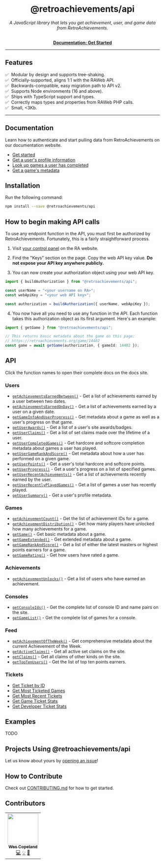 <h1 align="center">@retroachievements/api</h1>

<p align="center">
  <i>A JavaScript library that lets you get achievement, user, and game data from RetroAchievements.</i>
  <br /><br />
</p>

<p align="center">
  <a href="https://api-docs.retroachievements.org/getting-started.html"><strong>Documentation: Get Started</strong></a>
  <br />
</p>

<hr />

## Features

✅ &nbsp;Modular by design and supports tree-shaking.  
✅ &nbsp;Officially-supported, aligns 1:1 with the RAWeb API.  
✅ &nbsp;Backwards-compatible, easy migration path to API v2.  
✅ &nbsp;Supports Node environments (16 and above).  
✅ &nbsp;Ships with TypeScript support and types.  
✅ &nbsp;Correctly maps types and properties from RAWeb PHP calls.  
✅ &nbsp;Small, <3Kb.

<hr />

## Documentation

Learn how to authenticate and start pulling data from RetroAchievements on our documentation website.

- [Get started](https://api-docs.retroachievements.org/getting-started.html)
- [Get a user's profile information](https://api-docs.retroachievements.org/v1/users/get-user-summary.html)
- [Look up games a user has completed](https://api-docs.retroachievements.org/v1/users/get-user-completed-games.html)
- [Get a game's metadata](https://api-docs.retroachievements.org/v1/games/get-game-extended.html)

## Installation

Run the following command:

```bash
npm install --save @retroachievements/api
```

## How to begin making API calls

To use any endpoint function in the API, you must first be authorized by RetroAchievements. Fortunately, this is a fairly straightforward process.

1. Visit [your control panel](https://retroachievements.org/controlpanel.php) on the RA website.

2. Find the "Keys" section on the page. Copy the web API key value. **Do not expose your API key anywhere publicly.**

3. You can now create your authorization object using your web API key.

```ts
import { buildAuthorization } from "@retroachievements/api";

const userName = "<your username on RA>";
const webApiKey = "<your web API key>";

const authorization = buildAuthorization({ userName, webApiKey });
```

4. You now have all you need to use any function in the API. Each function takes this authorization object as its first argument. Here's an example:

```ts
import { getGame } from "@retroachievements/api";

// This returns basic metadata about the game on this page:
// https://retroachievements.org/game/14402
const game = await getGame(authorization, { gameId: 14402 });
```

## API

Click the function names to open their complete docs on the docs site.

### Users

- [`getAchievementsEarnedBetween()`](https://api-docs.retroachievements.org/v1/users/get-achievements-earned-between.html) - Get a list of achievements earned by a user between two dates.
- [`getAchievementsEarnedOnDay()`](https://api-docs.retroachievements.org/v1/users/get-achievements-earned-on-day.html) - Get a list of achievements earned by a user on a given date.
- [`getGameInfoAndUserProgress()`](https://api-docs.retroachievements.org/v1/users/get-game-info-and-user-progress.html) - Get metadata about a game as well as a user's progress on that game.
- [`getUserAwards()`](https://api-docs.retroachievements.org/v1/users/get-user-awards.html) - Get a list of a user's site awards/badges.
- [`getUserClaims()`](https://api-docs.retroachievements.org/v1/users/get-user-claims.html) - Get a list of set claims made over the lifetime of a user.
- [`getUserCompletedGames()`](https://api-docs.retroachievements.org/v1/users/get-user-completed-games.html) - Get hardcore and softcore completion metadata about games a user has played.
- [`getUserGameRankAndScore()`](https://api-docs.retroachievements.org/v1/users/get-user-game-rank-and-score.html) - Get metadata about how a user has performed on a given game.
- [`getUserPoints()`](https://api-docs.retroachievements.org/v1/users/get-user-points.html) - Get a user's total hardcore and softcore points.
- [`getUserProgress()`](https://api-docs.retroachievements.org/v1/users/get-user-progress.html) - Get a user's progress on a list of specified games.
- [`getUserRecentAchievements()`](https://api-docs.retroachievements.org/v1/users/get-user-recent-achievements.html) - Get a list of achievements recently earned by the user.
- [`getUserRecentlyPlayedGames()`](https://api-docs.retroachievements.org/v1/users/get-user-recently-played-games.html) - Get a list of games a user has recently played.
- [`getUserSummary()`](https://api-docs.retroachievements.org/v1/users/get-user-summary.html) - Get a user's profile metadata.

### Games

- [`getAchievementCount()`](https://api-docs.retroachievements.org/v1/games/get-achievement-count.html) - Get the list of achievement IDs for a game.
- [`getAchievementDistribution()`](https://api-docs.retroachievements.org/v1/games/get-achievement-distribution.html) - Get how many players have unlocked how many achievements for a game.
- [`getGame()`](https://api-docs.retroachievements.org/v1/games/get-game.html) - Get basic metadata about a game.
- [`getGameExtended()`](https://api-docs.retroachievements.org/v1/games/get-game-extended.html) - Get extended metadata about a game.
- [`getGameRankAndScore()`](https://api-docs.retroachievements.org/v1/games/get-game-rank-and-score.html) - Get a list of either the latest masters or highest points earners for a game.
- [`getGameRating()`](https://api-docs.retroachievements.org/v1/games/get-game-rating.html) - Get how users have rated a game.

### Achievements

- [`getAchievementUnlocks()`](https://api-docs.retroachievements.org/v1/achievements/get-achievement-unlocks.html) - Get a list of users who have earned an achievement.

### Consoles

- [`getConsoleIds()`](https://api-docs.retroachievements.org/v1/consoles/get-console-ids.html) - Get the complete list of console ID and name pairs on the site.
- [`getGameList()`](https://api-docs.retroachievements.org/v1/consoles/get-game-list.html) - Get the complete list of games for a console.

### Feed

- [`getAchievementOfTheWeek()`](https://api-docs.retroachievements.org/v1/feed/get-achievement-of-the-week.html) - Get comprehensive metadata about the current Achievement of the Week.
- [`getActiveClaims()`](https://api-docs.retroachievements.org/v1/feed/get-active-claims.html) - Get all active set claims on the site.
- [`getClaims()`](https://api-docs.retroachievements.org/v1/feed/get-claims.html) - Get all claims of other kinds on the site.
- [`getTopTenUsers()`](https://api-docs.retroachievements.org/v1/feed/get-top-ten-users.html) - Get the list of top ten points earners.

### Tickets

- [Get Ticket by ID](https://api-docs.retroachievements.org/v1/tickets/get-ticket-by-id.html)
- [Get Most Ticketed Games](https://api-docs.retroachievements.org/v1/tickets/get-most-ticketed-games.html)
- [Get Most Recent Tickets](https://api-docs.retroachievements.org/v1/tickets/get-most-recent-tickets.html)
- [Get Game Ticket Stats](https://api-docs.retroachievements.org/v1/tickets/get-game-ticket-stats.html)
- [Get Developer Ticket Stats](https://api-docs.retroachievements.org/v1/tickets/get-developer-ticket-stats.html)

## Examples

TODO

## Projects Using @retroachievements/api

Let us know about yours by [opening an issue](https://github.com/RetroAchievements/retroachievements-api-js/issues/new)!

## How to Contribute

Check out [CONTRIBUTING.md](https://github.com/RetroAchievements/retroachievements-api-js/blob/main/CONTRIBUTING.md) for how to get started.

## Contributors

<!-- prettier-ignore-start -->
<!-- markdownlint-disable -->
<table>
  <tbody>
    <tr>
      <td align="center"><a href="https://github.com/wescopeland"><img src="https://avatars.githubusercontent.com/u/3984985?v=4?s=100" width="100px;" alt=""/><br /><sub><b>Wes Copeland</b></sub></a><br /><a href="https://github.com/achievements-app/psn-api/commits?author=wescopeland" title="Code">💻</a> <a href="#example-wescopeland" title="Examples">💡</a> <a href="https://github.com/achievements-app/psn-api/commits?author=wescopeland" title="Documentation">📖</a></td>
    </tr>
  </tbody>
</table>

